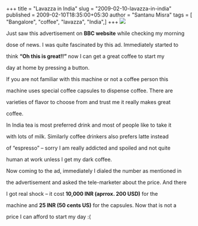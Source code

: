 +++
title = "Lavazza in India"
slug = "2009-02-10-lavazza-in-india"
published = 2009-02-10T18:35:00+05:30
author = "Santanu Misra"
tags = [ "Bangalore", "coffee", "lavazza", "India",]
+++
[![](../images/thumbnails/2009-02-10-lavazza-in-india-lavazzablue.jpg)](../images/2009-02-10-lavazza-in-india-lavazzablue.jpg)

Just saw this advertisement on **BBC website** while checking my morning
dose of news. I was quite fascinated by this ad. Immediately started to
think **“Oh this is great!!”** now I can get a great coffee to start my
day at home by pressing a button.

If you are not familiar with this machine or not a coffee person this
machine uses special coffee capsules to dispense coffee. There are
varieties of flavor to choose from and trust me it really makes great
coffee.

In India tea is most preferred drink and most of people like to take it
with lots of milk. Similarly coffee drinkers also prefers latte instead
of “espresso” – sorry I am really addicted and spoiled and not quite
human at work unless I get my dark coffee.

Now coming to the ad, immediately I dialed the number as mentioned in
the advertisement and asked the tele-marketer about the price. And there
I got real shock – it cost **10,000 INR (aprrox. 200 USD)** for the
machine and **25 INR (50 cents US)** for the capsules. Now that is not a
price I can afford to start my day :(
